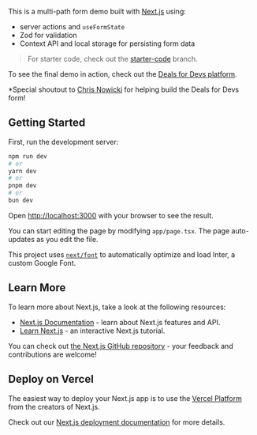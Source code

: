 This is a multi-path form demo built with [Next.js](https://nextjs.org/) using:

- server actions and `useFormState`
- Zod for validation
- Context API and local storage for persisting form data

> For starter code, check out the [starter-code](https://github.com/jamesqquick/nextjs-multi-page-form-nextjs/tree/starter-code) branch.

To see the final demo in action, check out the [Deals for Devs platform](https://www.dealsfordevs.com/).

\*Special shoutout to [Chris Nowicki](https://x.com/iamwix) for helping build the Deals for Devs form!

## Getting Started

First, run the development server:

```bash
npm run dev
# or
yarn dev
# or
pnpm dev
# or
bun dev
```

Open [http://localhost:3000](http://localhost:3000) with your browser to see the result.

You can start editing the page by modifying `app/page.tsx`. The page auto-updates as you edit the file.

This project uses [`next/font`](https://nextjs.org/docs/basic-features/font-optimization) to automatically optimize and load Inter, a custom Google Font.

## Learn More

To learn more about Next.js, take a look at the following resources:

- [Next.js Documentation](https://nextjs.org/docs) - learn about Next.js features and API.
- [Learn Next.js](https://nextjs.org/learn) - an interactive Next.js tutorial.

You can check out [the Next.js GitHub repository](https://github.com/vercel/next.js/) - your feedback and contributions are welcome!

## Deploy on Vercel

The easiest way to deploy your Next.js app is to use the [Vercel Platform](https://vercel.com/new?utm_medium=default-template&filter=next.js&utm_source=create-next-app&utm_campaign=create-next-app-readme) from the creators of Next.js.

Check out our [Next.js deployment documentation](https://nextjs.org/docs/deployment) for more details.
